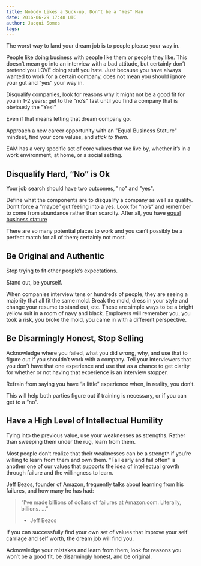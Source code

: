 ```yaml
---
title: Nobody Likes a Suck-up. Don't be a "Yes" Man
date: 2016-06-29 17:48 UTC
author: Jacqui Somes
tags:
---
```

The worst way to land your dream job is to people please your way in. 

People like doing business with people like them or people they like. This doesn’t mean go into an interview with a bad attitude, but certainly don’t pretend you LOVE doing stuff you hate. Just because you have always wanted to work for a certain company, does not mean you should ignore your gut and “yes” your way in. 

Disqualify companies, look for reasons why it might not be a good fit for you in 1-2 years; get to the “no’s” fast until you find a company that is obviously the "Yes!" 

Even if that means letting that dream company go. 

Approach a new career opportunity with an "Equal Business Stature" mindset, find your core values, and _stick to them_. 

EAM has a very specific set of core values that we live by, whether it’s in a work environment, at home, or a social setting.

## Disqualify Hard, “No” is Ok
Your job search should have two outcomes, "no" and "yes". 

Define what the components are to disqualify a company as well as qualify. Don’t force a “maybe” gut feeling into a yes. Look for “no’s” and remember to come from abundance rather than scarcity. After all, you have [equal business stature](/blog/have-you-established-equal-business-stature.html)

There are so many potential places to work and you can’t possibly be a perfect match for all of them; certainly not most.

## Be Original and Authentic

Stop trying to fit other people’s expectations. 

Stand out, be yourself. 

When companies interview tens or hundreds of people, they are seeing a majority that all fit the same mold. Break the mold, dress in your style and change your resume to stand out, etc. These are simple ways to be a bright yellow suit in a room of navy and black. Employers will remember you, you took a risk, you broke the mold, you came in with a different perspective.

## Be Disarmingly Honest, Stop Selling

Acknowledge where you failed, what you did wrong, why, and use that to figure out if you shouldn’t work with a company. Tell your interviewers that you don’t have that one experience and use that as a chance to get clarity for whether or not having that experience is an interview stopper. 

Refrain from saying you have “a little” experience when, in reality, you don’t. 

This will help both parties figure out if training is necessary, or if you can get to a “no”.

## Have a High Level of Intellectual Humility

Tying into the previous value, use your weaknesses as strengths. Rather than sweeping them under the rug, learn from them.

Most people don’t realize that their weaknesses can be a strength if you’re willing to learn from them and own them. "Fail early and fail often" is another one of our values that supports the idea of intellectual growth through failure and the willingness to learn. 

Jeff Bezos, founder of Amazon, frequently talks about learning from his failures, and how many he has had:

> “I’ve made billions of dollars of failures at Amazon.com. Literally, billions. ...”
>  
> - Jeff Bezos

If you can successfully find your own set of values that improve your self carriage and self worth, the dream job will find you. 

Acknowledge your mistakes and learn from them, look for reasons you won’t be a good fit, be disarmingly honest, and be original.
